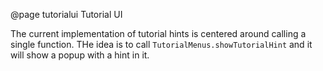 @page tutorialui Tutorial UI

The current implementation of tutorial hints is centered around calling a single function.
THe idea is to call `TutorialMenus.showTutorialHint` and it will show a popup with a hint in it.